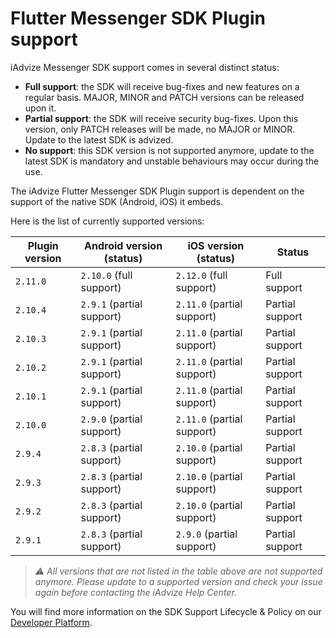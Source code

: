 # Flutter Messenger SDK Plugin support

iAdvize Messenger SDK support comes in several distinct status:

- **Full support**: the SDK will receive bug-fixes and new features on a regular basis. MAJOR, MINOR and PATCH versions can be released upon it.
- **Partial support**: the SDK will receive security bug-fixes. Upon this version, only PATCH releases will be made, no MAJOR or MINOR. Update to the latest SDK is advized.
- **No support**: this SDK version is not supported anymore, update to the latest SDK is mandatory and unstable behaviours may occur during the use.

The iAdvize Flutter Messenger SDK Plugin support is dependent on the support of the native SDK (Android, iOS) it embeds.

Here is the list of currently supported versions:

| Plugin version | Android version (status)  | iOS version (status)       | Status          |
| -------------- | ------------------------- | -------------------------- | --------------- |
| `2.11.0`       | `2.10.0` (full support)   | `2.12.0` (full support)    | Full support    |
| `2.10.4`       | `2.9.1` (partial support) | `2.11.0` (partial support) | Partial support |
| `2.10.3`       | `2.9.1` (partial support) | `2.11.0` (partial support) | Partial support |
| `2.10.2`       | `2.9.1` (partial support) | `2.11.0` (partial support) | Partial support |
| `2.10.1`       | `2.9.1` (partial support) | `2.11.0` (partial support) | Partial support |
| `2.10.0`       | `2.9.0` (partial support) | `2.11.0` (partial support) | Partial support |
| `2.9.4`        | `2.8.3` (partial support) | `2.10.0` (partial support) | Partial support |
| `2.9.3`        | `2.8.3` (partial support) | `2.10.0` (partial support) | Partial support |
| `2.9.2`        | `2.8.3` (partial support) | `2.10.0` (partial support) | Partial support |
| `2.9.1`        | `2.8.3` (partial support) | `2.9.0` (partial support)  | Partial support |

> *⚠️ All versions that are not listed in the table above are not supported anymore. Please update to a supported version and check your issue again before contacting the iAdvize Help Center.*

You will find more information on the SDK Support Lifecycle & Policy on our [Developer Platform](https://developers.iadvize.com/documentation/mobile-sdk#%F0%9F%A4%9D-support-policy).
